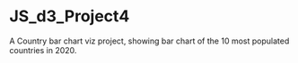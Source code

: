 # JS_d3_Project4
A Country bar chart viz project, showing bar chart of the 10 most populated countries in 2020.
